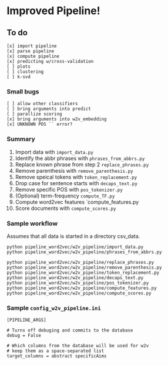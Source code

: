 # Improved Pipeline!

## To do

    [x] import pipeline
    [x] parse pipeline
    [x] compute pipeline
    [x] predicting w/cross-validation    
    [ ] plots
    [ ] clustering
    [ ] k-svd

### Small bugs
   
    [ ] allow other classifiers 
    [ ] bring arguments into predict
    [ ] parallize scoring
    [x] bring arguments into w2v_embedding
    [x] UNKNOWN POS `` error?


### Summary

1. Import data with `import_data.py`
2. Identify the abbr phrases with `phrases_from_abbrs.py`
3. Replace known phrase from step 2 `replace_phrases.py`
4. Remove parenthesis with `remove_parenthesis.py`
5. Remove speical tokens with `token_replacement.py`
6. Drop case for sentence starts with `decaps_text.py`
7. Remove specific POS with `pos_tokenizer.py`
8. (Optional) term-frequency `compute_TF.py`
9. Compute word2vec features `compute_features.py
10. Score documents with `compute_scores.py`

### Sample workflow

Assumes that all data is started in a directory csv_data.

    python pipeline_word2vec/w2v_pipeline/import_data.py
    python pipeline_word2vec/w2v_pipeline/phrases_from_abbrs.py

    python pipeline_word2vec/w2v_pipeline/replace_phrases.py
    python pipeline_word2vec/w2v_pipeline/remove_parenthesis.py
    python pipeline_word2vec/w2v_pipeline/token_replacement.py
    python pipeline_word2vec/w2v_pipeline/decaps_text.py
    python pipeline_word2vec/w2v_pipeline/pos_tokenizer.py
    python pipeline_word2vec/w2v_pipeline/compute_features.py
    python pipeline_word2vec/w2v_pipeline/compute_scores.py

### Sample `config_w2v_pipeline.ini`

    [PIPELINE_ARGS]
    
    # Turns off debuging and commits to the database
    debug = False

    # Which columns from the database will be used for w2v
    # keep them as a space-separated list
    target_columns = abstract specificAims
